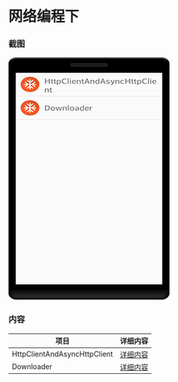 # 网络编程下
### 截图
![截图](https://github.com/BruceAnda/Android52/blob/master/screenshot/day05/pic/pic.png)

### 内容
| 项目 | 详细内容 |
|-----|-----|
| HttpClientAndAsyncHttpClient | [详细内容]() |
| Downloader | [详细内容]() |
